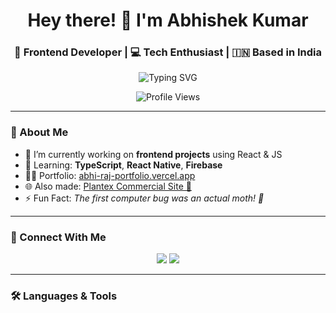 <h1 align="center">Hey there! 👋 I'm Abhishek Kumar</h1>
<h3 align="center">🚀 Frontend Developer | 💻 Tech Enthusiast | 🇮🇳 Based in India</h3>

<p align="center">
  <img src="https://readme-typing-svg.demolab.com?font=Fira+Code&weight=500&pause=1000&center=true&vCenter=true&multiline=true&width=500&height=60&lines=Frontend+Wizard+%F0%9F%A7%91%E2%80%8D%F0%9F%92%BB;React+%2B+JS+%7C+Design+to+Code+Flow;Clean+UI+%7C+Interactive+UX+%7C+Modern+Designs" alt="Typing SVG" />
</p>

<p align="center">
  <img src="https://komarev.com/ghpvc/?username=abhi-rajmehta&label=Profile%20Views&color=0e75b6&style=flat" alt="Profile Views" />
</p>

---

### 🌟 About Me

- 🔭 I’m currently working on **frontend projects** using React & JS
- 🌱 Learning: **TypeScript**, **React Native**, **Firebase**
- 🧑‍💻 Portfolio: [abhi-raj-portfolio.vercel.app](https://abhi-raj-portfolio.vercel.app)
- 🌐 Also made: [Plantex Commercial Site 🌿](https://abhi-rajmehta.github.io/Plantex-Commercial-site/)
- ⚡ Fun Fact: *The first computer bug was an actual moth! 🐞*

---

### 🔗 Connect With Me

<p align="center">
  <a href="https://twitter.com/akgamin07510770"><img src="https://img.shields.io/badge/Twitter-1DA1F2?style=for-the-badge&logo=twitter&logoColor=white" /></a>
  <a href="https://linkedin.com/in/abhishek-kumar-948548282"><img src="https://img.shields.io/badge/LinkedIn-0A66C2?style=for-the-badge&logo=linkedin&logoColor=white" /></a>
</p>

---

### 🛠️ Languages & Tools

<p align="center">
  <img src="https://skillicons.dev/icons?i=html,css,js,react,nodejs,mongodb,mysql,f

